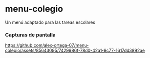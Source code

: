 # menu-colegio
Un menú adaptado para las tareas escolares

### Capturas de pantalla
https://github.com/alex-ortega-07/menu-colegio/assets/85643095/7429986f-78d0-42a1-9c77-1617dd3892ae
